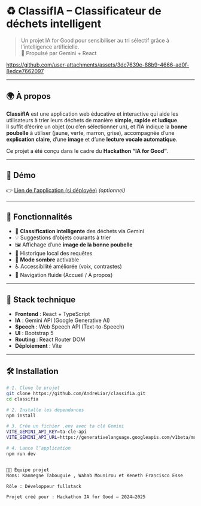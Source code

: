 # ♻️ ClassifIA – Classificateur de déchets intelligent

> Un projet IA for Good pour sensibiliser au tri sélectif grâce à l’intelligence artificielle.  
> 🧠 Propulsé par Gemini + React


https://github.com/user-attachments/assets/3dc7639e-88b9-4666-ad0f-8edce7662097


---

## 🌍 À propos

**ClassifIA** est une application web éducative et interactive qui aide les utilisateurs à trier leurs déchets de manière **simple, rapide et ludique**.  
Il suffit d’écrire un objet (ou d’en sélectionner un), et l’IA indique la **bonne poubelle** à utiliser (jaune, verte, marron, grise), accompagnée d’une **explication claire**, d’une **image** et d’une **lecture vocale automatique**.

Ce projet a été conçu dans le cadre du **Hackathon “IA for Good”**.

---

## 🚀 Démo

<!-- Remplace par ton GIF ou vidéo -->

👉 [Lien de l'application (si déployée)](https://ton-deploiement.vercel.app) *(optionnel)*

---

## 🧪 Fonctionnalités

- 🧠 **Classification intelligente** des déchets via Gemini
- 💡 Suggestions d’objets courants à trier
- 🖼️ Affichage d’une **image de la bonne poubelle**
- 📜 Historique local des requêtes
- 🌙 **Mode sombre** activable
- ♿ Accessibilité améliorée (voix, contrastes)
- 🧭 Navigation fluide (Accueil / À propos)

---

## 🧱 Stack technique

- **Frontend** : React + TypeScript
- **IA** : Gemini API (Google Generative AI)
- **Speech** : Web Speech API (Text-to-Speech)
- **UI** : Bootstrap 5
- **Routing** : React Router DOM
- **Déploiement** : Vite

---

## 🛠️ Installation

```bash
# 1. Clone le projet
git clone https://github.com/AndreLiar/classifia.git
cd classifia

# 2. Installe les dépendances
npm install

# 3. Crée un fichier .env avec ta clé Gemini
VITE_GEMINI_API_KEY=ta-cle-api
VITE_GEMINI_API_URL=https://generativelanguage.googleapis.com/v1beta/models/gemini-pro:generateContent

# 4. Lance l’application
npm run dev


👨‍💻 Équipe projet
Noms: Kanmegne Tabouguie , Wahab Mounirou et Keneth Francisco Esse

Rôle : Développeur fullstack

Projet créé pour : Hackathon IA for Good – 2024–2025
